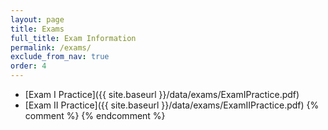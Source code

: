 ```yaml
---
layout: page
title: Exams 
full_title: Exam Information
permalink: /exams/
exclude_from_nav: true
order: 4
---
```


* [Exam I Practice]({{ site.baseurl }}/data/exams/ExamIPractice.pdf)
* [Exam II Practice]({{ site.baseurl }}/data/exams/ExamIIPractice.pdf)
{% comment %}
{% endcomment %}
